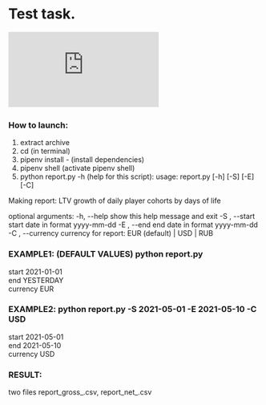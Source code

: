 # Test task.
![Test task](https://github.com/forward23/GameReport/blob/main/Test_task.pdf)

### How to launch:

1) extract archive
2) cd <folder> (in terminal)
3) pipenv install - (install dependencies)
4) pipenv shell (activate pipenv shell)
5) python report.py -h  (help for this script): 
usage: report.py [-h] [-S] [-E] [-C]

Making report: LTV growth of daily player cohorts by days of life

optional arguments:
  -h, --help        show this help message and exit
  -S , --start      start date in format yyyy-mm-dd
  -E , --end        end date in format yyyy-mm-dd
  -C , --currency   currency for report: EUR (default) | USD | RUB

### EXAMPLE1: (DEFAULT VALUES) python report.py
start 2021-01-01  
end YESTERDAY  
currency EUR   

### EXAMPLE2: python report.py -S 2021-05-01 -E 2021-05-10 -C USD
start 2021-05-01   
end 2021-05-10  
currency USD

### RESULT: 
two files report_gross_<currency>.csv, report_net_<currency>.csv
